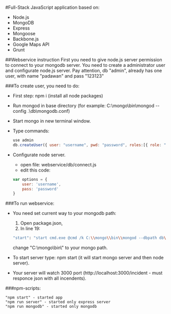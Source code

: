 #Full-Stack JavaScript application based on:  
* Node.js
* MongoDB
* Express
* Mongoose
* Backbone.js
* Google Maps API
* Grunt

##Webservice instruction
First you need to give node.js server permission to connect to your mongodb server. You need to create a administrator user and configurate node.js server. Pay attention, db "admin", already has one user, with name "padawan" and pass "123123"

###To create user, you need to do:
* First step: npm i (install all node packages)
* Run mongod in base directory (for example: C:\\mongo\\bin\\mongod --config .\\db\\mongodb.conf)
* Start mongo in new terminal window.
* Type commands:


    ```javascript
    use admin
    db.createUser({ user: "username", pwd: "password", roles:[{ role: "readWrite", db: "maydan" }]})
    ```

* Configurate node server.
    * open file: webservice/db/connect.js
    * edit this code:
    ```javascript
    var options = {  
        user: 'username',  
        pass: 'password'  
    }
    ```

###To run webservice: 
* You need set current way to your mongodb path:  
  1) Open package.json,   
  2) In line 19: 
    ```bash
    "start": "start cmd.exe @cmd /k C:\\mongo\\bin\\mongod --dbpath db\\data | supervisor ./bin/www"
    ```

    change "C:\\mongo\\bin\\" to your mongo path.
* To start server type: npm start (it will start mongo server and then node server).
* Your server will watch 3000 port (http://localhost:3000/incident - must responce json with all incendents).

###npm-scripts:  

    "npm start" - started app
    "npm run server" - started only express server
    "npm run mongodb" - started only mongodb
